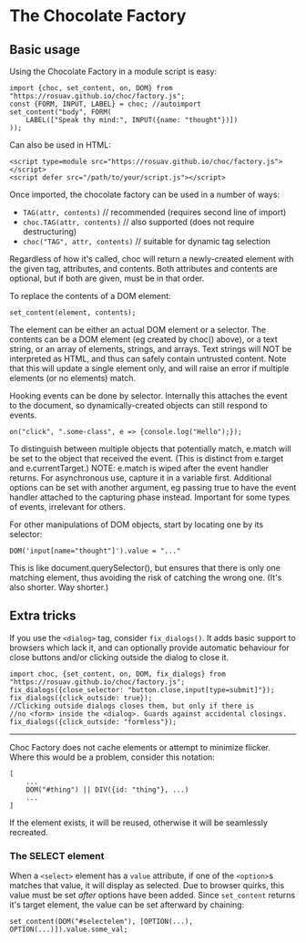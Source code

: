 # The Chocolate Factory

## Basic usage

Using the Chocolate Factory in a module script is easy:

    import {choc, set_content, on, DOM} from "https://rosuav.github.io/choc/factory.js";
    const {FORM, INPUT, LABEL} = choc; //autoimport
    set_content("body", FORM(
        LABEL(["Speak thy mind:", INPUT({name: "thought"})])
    ));



Can also be used in HTML:

    <script type=module src="https://rosuav.github.io/choc/factory.js"></script>
    <script defer src="/path/to/your/script.js"></script>

Once imported, the chocolate factory can be used in a number of ways:
* `TAG(attr, contents)` // recommended (requires second line of import)
* `choc.TAG(attr, contents)` // also supported (does not require destructuring)
* `choc("TAG", attr, contents)` // suitable for dynamic tag selection

Regardless of how it's called, choc will return a newly-created element with
the given tag, attributes, and contents. Both attributes and contents are
optional, but if both are given, must be in that order.

To replace the contents of a DOM element:

    set_content(element, contents);

The element can be either an actual DOM element or a selector. The contents
can be a DOM element (eg created by choc() above), or a text string, or an
array of elements, strings, and arrays. Text strings will NOT be interpreted
as HTML, and thus can safely contain untrusted content. Note that this will
update a single element only, and will raise an error if multiple elements
(or no elements) match.

Hooking events can be done by selector. Internally this attaches the event
to the document, so dynamically-created objects can still respond to events.

    on("click", ".some-class", e => {console.log("Hello");});

To distinguish between multiple objects that potentially match, e.match
will be set to the object that received the event. (This is distinct from
e.target and e.currentTarget.) NOTE: e.match is wiped after the event
handler returns. For asynchronous use, capture it in a variable first.
Additional options can be set with another argument, eg passing true to have
the event handler attached to the capturing phase instead. Important for some
types of events, irrelevant for others.

For other manipulations of DOM objects, start by locating one by its selector:

    DOM('input[name="thought"]').value = "..."

This is like document.querySelector(), but ensures that there is only one
matching element, thus avoiding the risk of catching the wrong one. (It's also
shorter. Way shorter.)

## Extra tricks

If you use the `<dialog>` tag, consider `fix_dialogs()`. It adds basic support to
browsers which lack it, and can optionally provide automatic behaviour for
close buttons and/or clicking outside the dialog to close it.

    import choc, {set_content, on, DOM, fix_dialogs} from "https://rosuav.github.io/choc/factory.js";
    fix_dialogs({close_selector: "button.close,input[type=submit]"});
    fix_dialogs({click_outside: true});
    //Clicking outside dialogs closes them, but only if there is
    //no <form> inside the <dialog>. Guards against accidental closings.
    fix_dialogs({click_outside: "formless"});

---

Choc Factory does not cache elements or attempt to minimize flicker. Where this
would be a problem, consider this notation:

    [
        ...
        DOM("#thing") || DIV({id: "thing"}, ...)
        ...
    ]

If the element exists, it will be reused, otherwise it will be seamlessly recreated.


### The SELECT element

When a `<select>` element has a `value` attribute, if one of the `<option>`s matches that value, it 
will display as selected. Due to browser quirks, this value must be set _after_ options
have been added. Since `set_content` returns it's target element, the value can be set
afterward by chaining:

```
set_content(DOM("#selectelem"), [OPTION(...), OPTION(...)]).value.some_val;
```
